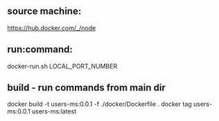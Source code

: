 ## source machine:

https://hub.docker.com/_/node

## run:command:

docker-run.sh LOCAL_PORT_NUMBER

## build - run commands from main dir

docker build -t users-ms:0.0.1 -f ./docker/Dockerfile .
docker tag users-ms:0.0.1 users-ms:latest

